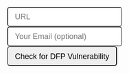 <!-- Global site tag (gtag.js) - Google Analytics -->
<script async src="https://www.googletagmanager.com/gtag/js?id=UA-1241000-12"></script>


<style>
    
    .input-lg {
    height: 46px;
    padding: 10px 16px;
    font-size: 18px;
    line-height: 1.3333333;
    border-radius: 6px;
}
</style>

<form method="get" action="https://3xaar5y426.execute-api.us-east-1.amazonaws.com/prod/dfp-vuln-checker" id="checkurl">
    <input name="url" id="url" class="input-lg" placeholder="URL"/>
    <input name="email" id="email" class="input-lg" placeholder="Your Email (optional)"/> <br/>
    <input type="submit" value="Check for DFP Vulnerability" class="input-lg"/>
</form>

<script>
  window.dataLayer = window.dataLayer || [];
  function gtag(){dataLayer.push(arguments);}
  gtag('js', new Date());

  gtag('config', 'UA-1241000-12');
  
  
  var form = document.getElementById('checkurl');

  // Adds a listener for the "submit" event.
  form.addEventListener('submit', function(event) {


    event.preventDefault();
    var url = '', email = '';
    try{
      url = form.url.value;
      email = form.email.value;
      console.log(event.srcElement.url,event.srcElement.email)
    }catch(e){}
   
    ga('send', 'event', 'Check URL', url + ' ' + email, 'submit', {
      hitCallback: function() {
        form.submit();
      }
    });
  });


</script>


